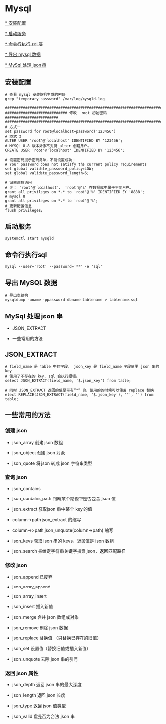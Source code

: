 # Mysql

[* 安装配置](#安装配置)

[* 启动服务](#启动服务)

[* 命令行执行 sql 等](#命令行执行sql)

[* 导出 mysql 数据](#导出mysql数据)

[* MySql 处理 json 串](#MySql处理json串)

## <h2 id="安装配置">安装配置</h2>

```
# 查看 mysql 安装随机生成的密码
grep "temporary password" /var/log/mysqld.log

########################################################################
############################ 修改  root 初始密码  ########################
########################################################################
# 方式一
set password for root@localhost=password('123456')
# 方式 2
ALTER USER 'root'@'localhost' IDENTIFIED BY '123456';
# MYSQL 8.8 版本好像不支持 alter 创建用户。
CREATE USER 'root'@'localhost' IDENTIFIED BY '123456';

# 设置密码提示密码简单，不能设置成功：
# Your password does not satisfy the current policy requirements
set global validate_password_policy=LOW;
set global validate_password_length=6;

# 设置远程访问
# 注： 'root'@'localhost'、 'root'@'%' 在数据库中属于不同用户。
grant all privileges on *.* to 'root'@'%' IDENTIFIED BY '8888';
# mysql 8
grant all privileges on *.* to 'root'@'%';
# 更新配置信息
flush privileges;

```

## <h2 id="启动服务">启动服务</h2>

```
systemctl start mysqld
```

## <h2 id="命令行执行sql">命令行执行sql</h2>

```
mysql --user='root' --password='**' -e 'sql'
```

## <h2 id="导出mysql数据">导出 MySQL 数据</h2>

```
# 导出表结构
mysqldump -uname -ppassword dbname tablename > tablename.sql
```

## <h2 id="MySql处理json串">MySql 处理 json 串</h2>

* JSON_EXTRACT

* 一些常用的方法

## JSON_EXTRACT

```
# field_name 是 table 中的字段， json_key 是 field_name 字段值里 json 串的 key
# 使用了不存在的 key, sql 会执行报错。
select JSON_EXTRACT(field_name, '$.json_key') from table;

# 同时 JSON_EXTRACT 返回的值是带有“"” 的，使用的的时候可以使用 replace 替换
elect REPLACE(JSON_EXTRACT(field_name, '$.json_key'), '"', '') from table;    
```

## 一些常用的方法

### 创建 json

* json_array 创建 json 数组

* json_object 创建 json 对象

* json_quote 将 json 转成 json 字符串类型

### 查询 json

* json_contains

* json_contains_path 判断某个路径下是否包含 json 值

* json_extract 获取json 串中某个 key 的值

* column->path json_extract 的缩写

* column->>path json_unquote(column->path) 缩写

* json_keys 获取 json 串的 keys，返回值是 json 数组

* json_search 按给定字符串关键字搜索 json，返回匹配路径

### 修改 json

* json_append 已废弃

* json_array_append 

* json_array_insert

* json_insert 插入新值

* json_merge 合并 json 数组或对象

* json_remove 删除 json 数据

* json_replace 替换值 （只替换已存在的旧值）

* json_set 设置值（替换旧值或插入新值）

* json_unquote 去除 json 串的引号

### 返回 json 属性

* json_depth 返回 json 串的最大深度

* json_length 返回 json 长度

* json_type 返回 json 值类型

* json_valid 盘是否为合法 json 串
